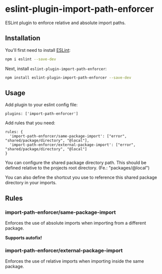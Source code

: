 # eslint-plugin-import-path-enforcer

ESLint plugin to enforce relative and absolute import paths.

## Installation

You'll first need to install [ESLint](https://eslint.org):

```sh
npm i eslint --save-dev
```

Next, install `eslint-plugin-import-path-enforcer`:

```sh
npm install eslint-plugin-import-path-enforcer --save-dev
```

## Usage

Add plugin to your eslint config file:

```
plugins: ['import-path-enforcer']
```

Add rules that you need:

```
rules: {
  'import-path-enforcer/same-package-import': ["error", "shared/package/directory", "@local"],
  'import-path-enforcer/external-package-import': ["error", "shared/package/directory", "@local"]
}
```

You can configure the shared package directory path. This should be defined relative to the projects root directory. (Fe.: "packages/@local")

You can also define the shortcut you use to reference this shared package directory in your imports.

## Rules

### import-path-enforcer/same-package-import

Enforces the use of absolute imports when importing from a different package.

**Supports autofix!**

### import-path-enforcer/external-package-import

Enforces the use of relative imports when importing inside the same package.
